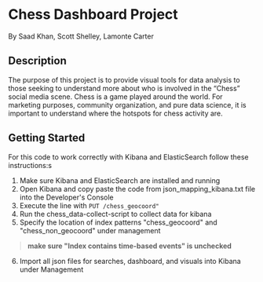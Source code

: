 # Chess Dashboard Project

By Saad Khan, Scott Shelley, Lamonte Carter 

## Description

The purpose of this project is to provide visual tools for data analysis to those seeking to understand more about who is involved in the “Chess” social media scene. Chess is a game played around the world. For marketing purposes, community organization, and pure data science, it is important to understand where the hotspots for chess activity are.

## Getting Started

For this code to work correctly with Kibana and ElasticSearch follow these instructions:s

1. Make sure Kibana and ElasticSearch are installed and running
2. Open Kibana and copy paste the code from json_mapping_kibana.txt file into the Developer's Console
3. Execute the line with `PUT /chess_geocoord"`
4. Run the chess_data-collect-script to collect data for kibana
5. Specify the location of index patterns "chess_geocoord" and "chess_non_geocoord" under management
> **make sure "Index contains time-based events" is unchecked**
6. Import all json files for searches, dashboard, and visuals into Kibana under Management

